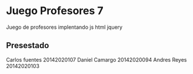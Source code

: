 # Juego Profesores 7

Juego de profesores implentando js html jquery

## Presestado

Carlos fuentes   20142020107
Daniel Camargo   20142020094
Andres Reyes     20142020103
